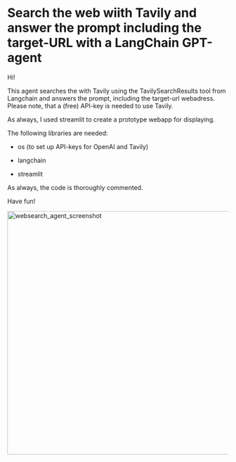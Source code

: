 # Search the web wiith Tavily and answer the prompt including the target-URL with a LangChain GPT-agent #
Hi!

This agent searches the with Tavily using the TavilySearchResults tool from Langchain and answers the prompt, including the target-url webadress.
Please note, that a (free) API-key is needed to use Tavily.

As always, I used streamlit to create a prototype webapp for displaying.


The following libraries are needed:

- os (to set up API-keys for OpenAI and Tavily)

- langchain

- streamlit

As always, the code is thoroughly commented.

Have fun!


<img width="554" alt="websearch_agent_screenshot" src="https://github.com/march038/Langchain-Tavily-Websearch-GPT-Agent-Webapp/assets/140447879/7c9d6320-03c9-4839-9613-79fd03e08f9a">
